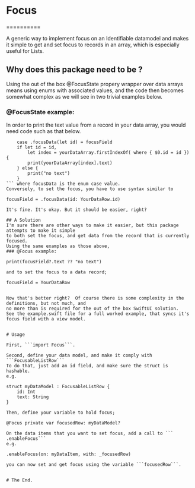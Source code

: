 # Focus
==========

A generic way to implement focus on an Identifiable datamodel and makes it simple 
to get and set focus to records in an array, which is especially useful for Lists.

## Why does this package need to be ?

Using the out of the box @FocusState propery wrapper over data arrays means using 
enums with associated values, and the code then becomes somewhat complex as we will
see in two trivial examples below.

### @FocusState example:
In order to print the text value from a record in your data array, you would
need code such as that below. 
```
	case .focusData(let id) = focusField
	if let id = id,
		let index = yourDataArray.firstIndexOf( where { $0.id = id }) {
  		print(yourDataArray[index].text)
    } else {
    	print("no text")
    }  
``` where focusData is the enum case value.
Conversely, to set the focus, you have to use syntax similar to 
```
	focusField = .focusData(id: YourDataRow.id)
```
It's fine. It's okay. But it should be easier, right? 

## A Solution
I'm sure there are other ways to make it easier, but this package attempts to make it simple
to both set the focus, and get data from the record that is currently focused. 
Using the same examples as those above, 
### @Focus example:
```
	print(focusField?.text ?? "no text")
```
and to set the focus to a data record;
```
	focusField = YourDataRow
```

Now that's better right?  Of course there is some complexity in the definitions, but not much, and 
no more than is required for the out of the box SwiftUI solution.
See the example.swift file for a full worked example, that syncs it's focus field with a view model.


# Usage

First, ```import Focus```.

Second, define your data model, and make it comply with ```FocusableListRow```
To do that, just add an id field, and make sure the struct is hashable.
e.g. 
```
	struct myDataModel : FocusableListRow {
		id: Int
		text: String
	}
```
Then, define your variable to hold focus;
```
	@Focus private var focusedRow: myDataModel?
```
On the data items that you want to set focus, add a call to ``` .enableFocus``` 
e.g.
```
	.enableFocus(on: myDataItem, with: _focusedRow)
```
you can now set and get focus using the variable ```focusedRow```. 


# The End.

